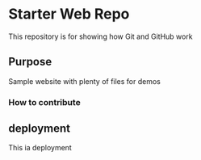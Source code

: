# Starter Web Repo

This repository is for showing how Git and GitHub work

## Purpose

Sample website with plenty of files for demos
 ### How to contribute

## deployment
This ia deployment

